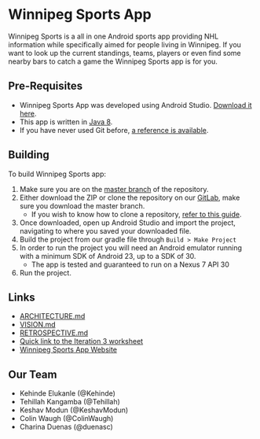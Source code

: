 # Winnipeg Sports App

Winnipeg Sports is a all in one Android sports app providing NHL information while specifically aimed for people living in Winnipeg. If you want to look up the current standings, teams, players or even find some nearby bars to catch a game the Winnipeg Sports app is for you.

## Pre-Requisites
* Winnipeg Sports App was developed using Android Studio. [Download it here](https://developer.android.com/studio).
* This app is written in [Java 8](https://www.oracle.com/java/technologies/javase/javase-jdk8-downloads.html).
* If you have never used Git before, [a reference is available](https://git-scm.com/docs/user-manual).

## Building

To build Winnipeg Sports app:
1. Make sure you are on the [master branch](https://code.cs.umanitoba.ca/3350-winter-2021-a03/winnipeg-sports-app-a03-group-6/-/tree/master) of the repository.
2. Either download the ZIP or clone the repository on our [GitLab](https://code.cs.umanitoba.ca/3350-winter-2021-a03/winnipeg-sports-app-a03-group-6), make sure you download the master branch.
    - If you wish to know how to clone a repository, [refer to this guide](https://git-scm.com/book/en/v2/Git-Basics-Getting-a-Git-Repository).
3. Once downloaded, open up Android Studio and import the project, navigating to where you saved your downloaded file.
4. Build the project from our gradle file through `Build > Make Project`
5. In order to run the project you will need an Android emulator running with a minimum SDK of Android 23, up to a SDK of 30.
    - The app is tested and guaranteed to run on a Nexus 7 API 30
6. Run the project.

## Links
* [ARCHITECTURE.md](https://code.cs.umanitoba.ca/3350-winter-2021-a03/winnipeg-sports-app-a03-group-6/-/blob/master/architecture.md)
* [VISION.md](https://code.cs.umanitoba.ca/3350-winter-2021-a03/winnipeg-sports-app-a03-group-6/-/blob/Develop/VISION.md)
* [RETROSPECTIVE.md](https://code.cs.umanitoba.ca/3350-winter-2021-a03/winnipeg-sports-app-a03-group-6/-/blob/Develop/retrospective.md)
* [Quick link to the Iteration 3 worksheet](https://code.cs.umanitoba.ca/3350-winter-2021-a03/winnipeg-sports-app-a03-group-6/-/blob/Develop/iteration_3_worksheet.md)
* [Winnipeg Sports App Website](https://tehillahk.github.io/group6-winnipeg-sports/#home)

## Our Team
- Kehinde Elukanle (@Kehinde)
- Tehillah Kangamba (@Tehillah)
- Keshav Modun (@KeshavModun)
- Colin Waugh (@ColinWaugh)
- Charina Duenas (@duenasc)